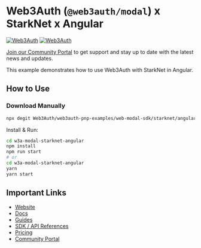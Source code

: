 # Web3Auth (`@web3auth/modal`) x StarkNet x Angular

[![Web3Auth](https://img.shields.io/badge/Web3Auth-SDK-blue)](https://web3auth.io/docs/sdk/web/modal/)
[![Web3Auth](https://img.shields.io/badge/Web3Auth-Community-cyan)](https://community.web3auth.io)

[Join our Community Portal](https://community.web3auth.io/) to get support and stay up to date with the latest news and updates.

This example demonstrates how to use Web3Auth with StarkNet in Angular.

## How to Use

### Download Manually

```bash
npx degit Web3Auth/web3auth-pnp-examples/web-modal-sdk/starknet/angular-starknet-modal-example w3a-modal-starknet-angular
```

Install & Run:

```bash
cd w3a-modal-starknet-angular
npm install
npm run start
# or
cd w3a-modal-starknet-angular
yarn
yarn start
```

## Important Links

- [Website](https://web3auth.io)
- [Docs](https://web3auth.io/docs)
- [Guides](https://web3auth.io/docs/guides)
- [SDK / API References](https://web3auth.io/docs/sdk)
- [Pricing](https://web3auth.io/pricing.html)
- [Community Portal](https://community.web3auth.io)
